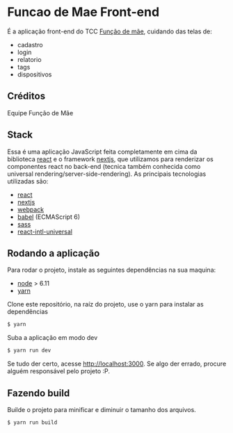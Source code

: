 # Funcao de Mae Front-end
É a aplicação front-end do TCC [Função de mãe](https://github.com/Arthurlps/tcc), cuidando das telas de:

- cadastro
- login
- relatorio
- tags
- dispositivos

## Créditos
Equipe Função de Mãe

## Stack
Essa é uma aplicação JavaScript feita completamente em cima da biblioteca [react](https://facebook.github.io/react/) e o framework [nextjs](https://github.com/zeit/next.js), que utilizamos para renderizar os componentes react no back-end (tecnica também conhecida como universal rendering/server-side-rendering).
As principais tecnologias utilizadas são:

- [react](https://facebook.github.io/react/)
- [nextjs](https://github.com/zeit/next.js)
- [webpack](https://webpack.github.io/)
- [babel](https://babeljs.io/) (ECMAScript 6)
- [sass](http://sass-lang.com/)
- [react-intl-universal](https://github.com/alibaba/react-intl-universal/)

## Rodando a aplicação
Para rodar o projeto, instale as seguintes dependências na sua maquina:

- [node](https://nodejs.org/en/) > 6.11
- [yarn](https://yarnpkg.com/en/)

Clone este repositório, na raíz do projeto, use o yarn para instalar as dependências
```bash
$ yarn
```
Suba a aplicação em modo dev
```bash
$ yarn run dev
```

Se tudo der certo, acesse <http://localhost:3000>. Se algo der errado, procure alguém responsável pelo projeto :P.

## Fazendo build
Builde o projeto para minificar e diminuir o tamanho dos arquivos.
```bash
$ yarn run build
```



